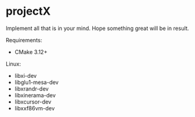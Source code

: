 # projectX
Implement all that is in your mind.
Hope something great will be in result.

Requirements:
 - CMake 3.12+

Linux:
 - libxi-dev
 - libglu1-mesa-dev
 - libxrandr-dev
 - libxinerama-dev
 - libxcursor-dev
 - libxxf86vm-dev
